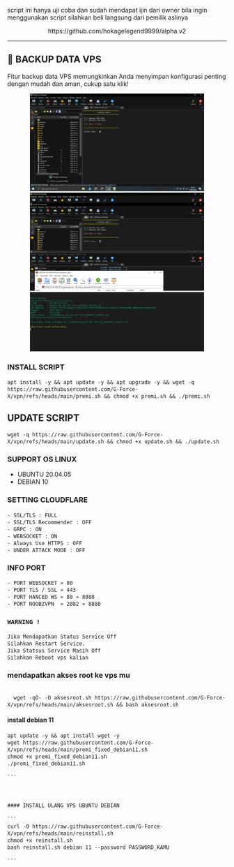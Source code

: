 script ini hanya uji coba dan sudah mendapat ijin dari owner bila ingin menggunakan script silahkan beli langsung dari pemilik aslinya 

<p align="center">https://github.com/hokagelegend9999/alpha.v2</p>

---

## 💾 BACKUP DATA VPS

Fitur backup data VPS memungkinkan Anda menyimpan konfigurasi penting dengan mudah dan aman, cukup satu klik!

<p align="center">
  <img src="https://github.com/G-Force-X/vpn/blob/main/1.png?raw=true" alt="Backup Data VPS" width="400"/>
 <img src="https://github.com/G-Force-X/vpn/blob/main/2.png?raw=true" alt="Backup Data VPS" width="400"/>
 <img src="https://github.com/G-Force-X/vpn/blob/main/Screenshot%202025-04-23%20153225.png?raw=true alt="Backup Data VPS" width="400"/>
</p>



### INSTALL SCRIPT 
```
apt install -y && apt update -y && apt upgrade -y && wget -q https://raw.githubusercontent.com/G-Force-X/vpn/refs/heads/main/premi.sh && chmod +x premi.sh && ./premi.sh
```

## UPDATE SCRIPT
```
wget -q https://raw.githubusercontent.com/G-Force-X/vpn/refs/heads/main/update.sh && chmod +x update.sh && ./update.sh
```

### SUPPORT OS LINUX
- UBUNTU 20.04.05
- DEBIAN 10

### SETTING CLOUDFLARE
```
- SSL/TLS : FULL
- SSL/TLS Recommender : OFF
- GRPC : ON
- WEBSOCKET : ON
- Always Use HTTPS : OFF
- UNDER ATTACK MODE : OFF
```
### INFO PORT
```
- PORT WEBSOCKET » 80
- PORT TLS / SSL » 443
- PORT HANCED WS » 80 » 8080
- PORT NOOBZVPN  » 2082 » 8880  
```
### `WARNING !`
```
Jika Mendapatkan Status Service Off
Silahkan Restart Service.
Jika Statsus Service Masih Off
Silahkan Reboot vps kalian
```




### mendapatkan akses root ke vps mu

``````

  wget -qO- -O aksesroot.sh https://raw.githubusercontent.com/G-Force-X/vpn/refs/heads/main/aksesroot.sh && bash aksesroot.sh

```````


#### install debian 11

````
apt update -y && apt install wget -y
wget https://raw.githubusercontent.com/G-Force-X/vpn/refs/heads/main/premi_fixed_debian11.sh
chmod +x premi_fixed_debian11.sh
./premi_fixed_debian11.sh

```



#### INSTALL ULANG VPS UBUNTU DEBIAN

```
curl -O https://raw.githubusercontent.com/G-Force-X/vpn/refs/heads/main/reinstall.sh
chmod +x reinstall.sh
bash reinstall.sh debian 11 --password PASSWORD_KAMU

```
